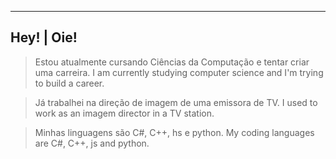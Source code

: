 ---
## Hey! | Oie!

<!--
**coelacvnt/coelacvnt** is a ✨ _special_ ✨ repository because its `README.md` (this file) appears on your GitHub profile.

Here are some ideas to get you started:

- 🔭 I’m currently working on ...
- 🌱 I’m currently learning ...
- 👯 I’m looking to collaborate on ...
- 🤔 I’m looking for help with ...
- 💬 Ask me about ...
- 📫 How to reach me: ...
- 😄 Pronouns: ...
- ⚡ Fun fact: ...
-->

> Estou atualmente cursando Ciências da Computação e tentar criar uma carreira.
> I am currently studying computer science and I'm trying to build a career.

>Já trabalhei na direção de imagem de uma emissora de TV.
>I used to work as an imagem director in a TV station.

>Minhas linguagens são C#, C++, hs e python.
>My coding languages are C#, C++, js and python.
